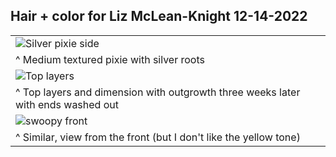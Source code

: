 ## Hair + color for Liz McLean-Knight 12-14-2022

|   |
|---------------|
|![Silver pixie side](https://i.ibb.co/DCcLNWx/silver-medium-length.jpg)|
|^ Medium textured pixie with silver roots     |
| ![Top layers](https://i.ibb.co/cDqgGTM/longer-front-bangs-to-right.jpg)  |
| ^ Top layers and dimension with outgrowth three weeks later with ends washed out    |
| ![swoopy front](https://i.ibb.co/LrjF3GM/front-choppy.jpg)  |
| ^ Similar, view from the front (but I don't like the yellow tone)             |
